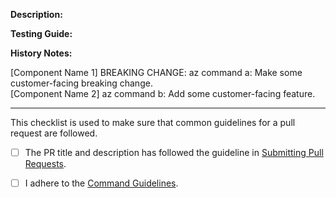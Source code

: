 **Description<!--Mandatory-->:**  
<!--Why this PR? What is changed? What is the effect? etc. A high-quality description can accelerate the review process.-->

**Testing Guide:**  
<!--Example commands with explanations.-->

**History Notes:**  
<!--If your PR is not customer-facing, use {Component Name} in the PR title. Otherwise, use [Component Name] to allow our pipeline to add the title as a history note. If you need multiple history notes or would like to overwrite the note from the PR title, please fill in the following templates.-->

[Component Name 1] BREAKING CHANGE: az command a: Make some customer-facing breaking change.  
[Component Name 2] az command b: Add some customer-facing feature.

---

This checklist is used to make sure that common guidelines for a pull request are followed.

- [ ] The PR title and description has followed the guideline in [Submitting Pull Requests](https://github.com/Azure/azure-cli/tree/dev/doc/authoring_command_modules#submitting-pull-requests).

- [ ] I adhere to the [Command Guidelines](https://github.com/Azure/azure-cli/blob/dev/doc/command_guidelines.md).
